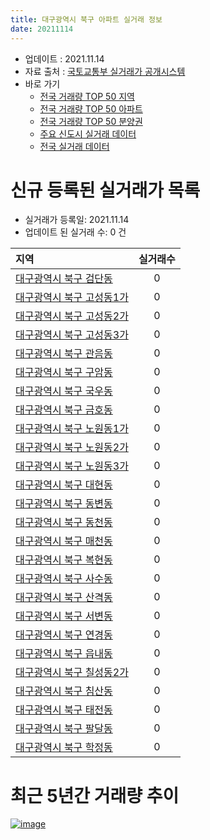 ```yaml
---
title: 대구광역시 북구 아파트 실거래 정보
date: 20211114
---
```


* 업데이트 : 2021.11.14
* 자료 출처 : [국토교통부 실거래가 공개시스템](http://rt.molit.go.kr)
* 바로 가기
    * [전국 거래량 TOP 50 지역](https://apt-info.github.io/apt-trade-info/tr)
    * [전국 거래량 TOP 50 아파트](https://apt-info.github.io/apt-trade-info/ta)
    * [전국 거래량 TOP 50 분양권](https://apt-info.github.io/apt-trade-info/tb)
    * [주요 신도시 실거래 데이터](https://apt-info.github.io/apt-trade-info/newtown)
    * [전국 실거래 데이터](https://apt-info.github.io/apt-trade-info/all)



<script async src="https://pagead2.googlesyndication.com/pagead/js/adsbygoogle.js"></script>
<!-- 기본광고 -->
<ins class="adsbygoogle"
     style="display:block"
     data-ad-client="ca-pub-1142216861245946"
     data-ad-slot="4805727019"
     data-ad-format="auto"
     data-full-width-responsive="true"></ins>
<script>
     (adsbygoogle = window.adsbygoogle || []).push({});
</script>


# 신규 등록된 실거래가 목록

* 실거래가 등록일: 2021.11.14
* 업데이트 된 실거래 수: 0 건


|지역|실거래수|
|:---|:---:|
|[대구광역시 북구 검단동](https://apt-info.github.io/apt-trade-info/r469)|0|
|[대구광역시 북구 고성동1가](https://apt-info.github.io/apt-trade-info/r483)|0|
|[대구광역시 북구 고성동2가](https://apt-info.github.io/apt-trade-info/r479)|0|
|[대구광역시 북구 고성동3가](https://apt-info.github.io/apt-trade-info/r463)|0|
|[대구광역시 북구 관음동](https://apt-info.github.io/apt-trade-info/r476)|0|
|[대구광역시 북구 구암동](https://apt-info.github.io/apt-trade-info/r474)|0|
|[대구광역시 북구 국우동](https://apt-info.github.io/apt-trade-info/r473)|0|
|[대구광역시 북구 금호동](https://apt-info.github.io/apt-trade-info/r3372)|0|
|[대구광역시 북구 노원동1가](https://apt-info.github.io/apt-trade-info/r482)|0|
|[대구광역시 북구 노원동2가](https://apt-info.github.io/apt-trade-info/r465)|0|
|[대구광역시 북구 노원동3가](https://apt-info.github.io/apt-trade-info/r481)|0|
|[대구광역시 북구 대현동](https://apt-info.github.io/apt-trade-info/r466)|0|
|[대구광역시 북구 동변동](https://apt-info.github.io/apt-trade-info/r470)|0|
|[대구광역시 북구 동천동](https://apt-info.github.io/apt-trade-info/r475)|0|
|[대구광역시 북구 매천동](https://apt-info.github.io/apt-trade-info/r480)|0|
|[대구광역시 북구 복현동](https://apt-info.github.io/apt-trade-info/r468)|0|
|[대구광역시 북구 사수동](https://apt-info.github.io/apt-trade-info/r3322)|0|
|[대구광역시 북구 산격동](https://apt-info.github.io/apt-trade-info/r467)|0|
|[대구광역시 북구 서변동](https://apt-info.github.io/apt-trade-info/r471)|0|
|[대구광역시 북구 연경동](https://apt-info.github.io/apt-trade-info/r3586)|0|
|[대구광역시 북구 읍내동](https://apt-info.github.io/apt-trade-info/r472)|0|
|[대구광역시 북구 칠성동2가](https://apt-info.github.io/apt-trade-info/r462)|0|
|[대구광역시 북구 침산동](https://apt-info.github.io/apt-trade-info/r464)|0|
|[대구광역시 북구 태전동](https://apt-info.github.io/apt-trade-info/r477)|0|
|[대구광역시 북구 팔달동](https://apt-info.github.io/apt-trade-info/r478)|0|
|[대구광역시 북구 학정동](https://apt-info.github.io/apt-trade-info/r2871)|0|



<script async src="https://pagead2.googlesyndication.com/pagead/js/adsbygoogle.js"></script>
<!-- 기본광고 -->
<ins class="adsbygoogle"
     style="display:block"
     data-ad-client="ca-pub-1142216861245946"
     data-ad-slot="4805727019"
     data-ad-format="auto"
     data-full-width-responsive="true"></ins>
<script>
     (adsbygoogle = window.adsbygoogle || []).push({});
</script>


# 최근 5년간 거래량 추이


<div style="width:100%;">
    <canvas id="deal_progress" height="200"></canvas>
</div>

<script>
new Chart(document.getElementById("deal_progress"), {
    type: 'line',
    data: {
        labels: ['16.01','16.02','16.03','16.04','16.05','16.06','16.07','16.08','16.09','16.10','16.11','16.12','17.01','17.02','17.03','17.04','17.05','17.06','17.07','17.08','17.09','17.10','17.11','17.12','18.01','18.02','18.03','18.04','18.05','18.06','18.07','18.08','18.09','18.10','18.11','18.12','19.01','19.02','19.03','19.04','19.05','19.06','19.07','19.08','19.09','19.10','19.11','19.12','20.01','20.02','20.03','20.04','20.05','20.06','20.07','20.08','20.09','20.10','20.11','20.12','21.01','21.02','21.03','21.04','21.05','21.06','21.07','21.08','21.09','21.10','21.11'],
        datasets: [{
            label: '매매/분양권',
            data: [231,281,355,394,382,443,394,711,502,730,521,393,298,499,543,514,672,932,986,883,697,671,637,586,662,550,841,578,564,526,428,605,650,700,425,364,408,394,505,510,558,533,574,571,515,702,728,678,701,819,413,533,796,951,857,734,799,949,1820,1086,599,535,618,508,517,476,415,402,394,403,40],
            borderColor: "rgba(66, 133, 243, 1)",
            backgroundColor: "rgba(66, 133, 243, 0.05)",
            borderWidth: 1,
            pointRadius: 0,
            fill: false,
            lineTension: 0
        },{
            label: '전/월세',
            data: [352,437,403,329,383,365,323,337,320,317,322,467,342,385,313,260,289,348,380,441,491,366,397,381,450,372,405,338,324,378,269,429,402,378,327,404,331,368,346,298,406,394,361,362,357,443,430,342,299,343,267,345,425,567,387,375,307,363,396,400,248,289,364,320,328,302,324,271,270,311,71],
            borderColor: "rgba(255, 90, 0, 1)",
            backgroundColor: "rgba(255, 90, 0, 0.05)",
            borderWidth: 1,
            pointRadius: 0,
            fill: false,
            lineTension: 0
        },{
            label: '합계',
            data: [583,718,758,723,765,808,717,1048,822,1047,843,860,640,884,856,774,961,1280,1366,1324,1188,1037,1034,967,1112,922,1246,916,888,904,697,1034,1052,1078,752,768,739,762,851,808,964,927,935,933,872,1145,1158,1020,1000,1162,680,878,1221,1518,1244,1109,1106,1312,2216,1486,847,824,982,828,845,778,739,673,664,714,111],
            borderColor: "rgba(0, 0, 0, 1)",
            backgroundColor: "rgba(0, 0, 0, 0.03)",
            borderWidth: 0.1,
            pointRadius: 0,
            fill: true,
            lineTension: 0
        }
        ]
    },
    options: {
        responsive: true,
        title: {
            display: false
        },
        tooltips: {
            mode: 'index',
            intersect: false
        },
        hover: {
            mode: 'nearest',
            intersect: true
        },
        scales: {
            xAxes: [{
                display: true,
                scaleLabel: {
                    display: true,
                    labelString: '년/월'
                }
            }],
            yAxes: [{
                display: true,
                ticks: {
                    suggestedMin: 0,
                },
                scaleLabel: {
                    display: true,
                    labelString: '실거래 수'
                }
            }]
        }
    }
});

</script>


[![image](https://apt-info.github.io/images/2020-01-03-apt-trade-info/1024x500.png)](https://play.google.com/store/apps/details?id=com.aptinfo.apttradeinfo)


